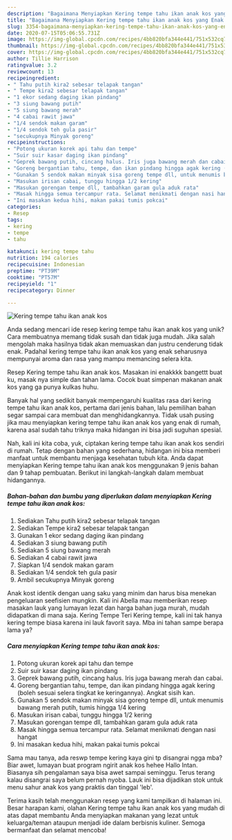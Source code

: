 ```yaml
---
description: "Bagaimana Menyiapkan Kering tempe tahu ikan anak kos yang Enak Banget"
title: "Bagaimana Menyiapkan Kering tempe tahu ikan anak kos yang Enak Banget"
slug: 3354-bagaimana-menyiapkan-kering-tempe-tahu-ikan-anak-kos-yang-enak-banget
date: 2020-07-15T05:06:55.731Z
image: https://img-global.cpcdn.com/recipes/4bb820bfa344e441/751x532cq70/kering-tempe-tahu-ikan-anak-kos-foto-resep-utama.jpg
thumbnail: https://img-global.cpcdn.com/recipes/4bb820bfa344e441/751x532cq70/kering-tempe-tahu-ikan-anak-kos-foto-resep-utama.jpg
cover: https://img-global.cpcdn.com/recipes/4bb820bfa344e441/751x532cq70/kering-tempe-tahu-ikan-anak-kos-foto-resep-utama.jpg
author: Tillie Harrison
ratingvalue: 3.2
reviewcount: 13
recipeingredient:
- " Tahu putih kira2 sebesar telapak tangan"
- " Tempe kira2 sebesar telapak tangan"
- "1 ekor sedang daging ikan pindang"
- "3 siung bawang putih"
- "5 siung bawang merah"
- "4 cabai rawit jawa"
- "1/4 sendok makan garam"
- "1/4 sendok teh gula pasir"
- "secukupnya Minyak goreng"
recipeinstructions:
- "Potong ukuran korek api tahu dan tempe"
- "Suir suir kasar daging ikan pindang"
- "Geprek bawang putih, cincang halus. Iris juga bawang merah dan cabai."
- "Goreng bergantian tahu, tempe, dan ikan pindang hingga agak kering (boleh sesuai selera tingkat ke keringannya). Angkat sisih kan."
- "Gunakan 5 sendok makan minyak sisa goreng tempe dll, untuk menumis bawang merah putih, tumis hingga 1/4 kering"
- "Masukan irisan cabai, tunggu hingga 1/2 kering"
- "Masukan gorengan tempe dll, tambahkan garam gula aduk rata"
- "Masak hingga semua tercampur rata. Selamat menikmati dengan nasi hangat"
- "Ini masakan kedua hihi, makan pakai tumis pokcai"
categories:
- Resep
tags:
- kering
- tempe
- tahu

katakunci: kering tempe tahu 
nutrition: 194 calories
recipecuisine: Indonesian
preptime: "PT39M"
cooktime: "PT57M"
recipeyield: "1"
recipecategory: Dinner

---
```



![Kering tempe tahu ikan anak kos](https://img-global.cpcdn.com/recipes/4bb820bfa344e441/751x532cq70/kering-tempe-tahu-ikan-anak-kos-foto-resep-utama.jpg)

Anda sedang mencari ide resep kering tempe tahu ikan anak kos yang unik? Cara membuatnya memang tidak susah dan tidak juga mudah. Jika salah mengolah maka hasilnya tidak akan memuaskan dan justru cenderung tidak enak. Padahal kering tempe tahu ikan anak kos yang enak seharusnya mempunyai aroma dan rasa yang mampu memancing selera kita.

Resep Kering tempe tahu ikan anak kos. Masakan ini enakkkk bangettt buat ku, masak nya simple dan tahan lama. Cocok buat simpenan makanan anak kos yang ga punya kulkas huhu.

Banyak hal yang sedikit banyak mempengaruhi kualitas rasa dari kering tempe tahu ikan anak kos, pertama dari jenis bahan, lalu pemilihan bahan segar sampai cara membuat dan menghidangkannya. Tidak usah pusing jika mau menyiapkan kering tempe tahu ikan anak kos yang enak di rumah, karena asal sudah tahu triknya maka hidangan ini bisa jadi suguhan spesial.


Nah, kali ini kita coba, yuk, ciptakan kering tempe tahu ikan anak kos sendiri di rumah. Tetap dengan bahan yang sederhana, hidangan ini bisa memberi manfaat untuk membantu menjaga kesehatan tubuh kita. Anda dapat menyiapkan Kering tempe tahu ikan anak kos menggunakan 9 jenis bahan dan 9 tahap pembuatan. Berikut ini langkah-langkah dalam membuat hidangannya.

<!--inarticleads1-->

##### Bahan-bahan dan bumbu yang diperlukan dalam menyiapkan Kering tempe tahu ikan anak kos:

1. Sediakan  Tahu putih kira2 sebesar telapak tangan
1. Sediakan  Tempe kira2 sebesar telapak tangan
1. Gunakan 1 ekor sedang daging ikan pindang
1. Sediakan 3 siung bawang putih
1. Sediakan 5 siung bawang merah
1. Sediakan 4 cabai rawit jawa
1. Siapkan 1/4 sendok makan garam
1. Sediakan 1/4 sendok teh gula pasir
1. Ambil secukupnya Minyak goreng


Anak kost identik dengan uang saku yang minim dan harus bisa menekan pengeluaran seefisien mungkin. Kali ini Abella mau memberikan resep masakan lauk yang lumayan lezat dan harga bahan juga murah, mudah didapatkan di mana saja. Kering Tempe Teri Kering tempe, kali ini tak hanya kering tempe biasa karena ini lauk favorit saya. Mba ini tahan sampe berapa lama ya? 

<!--inarticleads2-->

##### Cara menyiapkan Kering tempe tahu ikan anak kos:

1. Potong ukuran korek api tahu dan tempe
1. Suir suir kasar daging ikan pindang
1. Geprek bawang putih, cincang halus. Iris juga bawang merah dan cabai.
1. Goreng bergantian tahu, tempe, dan ikan pindang hingga agak kering (boleh sesuai selera tingkat ke keringannya). Angkat sisih kan.
1. Gunakan 5 sendok makan minyak sisa goreng tempe dll, untuk menumis bawang merah putih, tumis hingga 1/4 kering
1. Masukan irisan cabai, tunggu hingga 1/2 kering
1. Masukan gorengan tempe dll, tambahkan garam gula aduk rata
1. Masak hingga semua tercampur rata. Selamat menikmati dengan nasi hangat
1. Ini masakan kedua hihi, makan pakai tumis pokcai


Sama mau tanya, ada reswp tempe kering kaya gini tp disangrai ngga mba? Biar awet, lumayan buat program ngirit anak kos hehee Hallo Intan. Biasanya sih pengalaman saya bisa awet sampai seminggu. Terus terang kalau disangrai saya belum pernah nyoba. Lauk ini bisa dijadikan stok untuk menu sahur anak kos yang praktis dan tinggal &#39;leb&#39;. 

Terima kasih telah menggunakan resep yang kami tampilkan di halaman ini. Besar harapan kami, olahan Kering tempe tahu ikan anak kos yang mudah di atas dapat membantu Anda menyiapkan makanan yang lezat untuk keluarga/teman ataupun menjadi ide dalam berbisnis kuliner. Semoga bermanfaat dan selamat mencoba!
